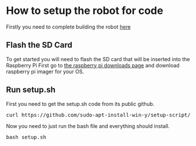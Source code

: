 # How to setup the robot for code
Firstly you need to complete building the robot [here](/hardware/howtobuild.md)
## Flash the SD Card
To get started you will need to flash the SD card that will be inserted into the Raspberry Pi
First go to [the raspberry pi downloads page](https://www.raspberrypi.com/software/) and download raspberry pi imager for your OS.


## Run setup.sh
First you need to get the setup.sh code from its public github.
<pre>curl https://github.com/sudo-apt-install-win-y/setup-script/blob/main/setup.sh</pre>
Now you need to just run the bash file and everything should install.
<pre>bash setup.sh</pre>

